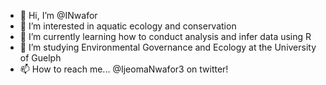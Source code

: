 - 👋 Hi, I’m @INwafor
- 👀 I’m interested in aquatic ecology and conservation
- 🌱 I’m currently learning how to conduct analysis and infer data using R
- 💞️ I’m studying Environmental Governance and Ecology at the University of Guelph
- 📫 How to reach me... @IjeomaNwafor3 on twitter!

<!---
INwafor/INwafor is a ✨ special ✨ repository because its `README.md` (this file) appears on your GitHub profile.
You can click the Preview link to take a look at your changes.
--->
